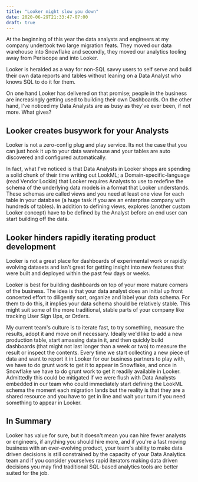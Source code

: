 ```yaml
---
title: "Looker might slow you down"
date: 2020-06-29T21:33:47-07:00
draft: true
---
```


At the beginning of this year the data analysts and engineers at my company undertook two large migration feats. They moved our data warehouse into Snowflake and secondly, they moved our analytics tooling away from Periscope and into Looker.

Looker is heralded as a way for non-SQL savvy users to self serve and build their own data reports and tables without leaning on a Data Analyst who knows SQL to do it for them.

On one hand Looker has delivered on that promise; people in the business are increasingly getting used to building their own Dashboards. On the other hand, I've noticed my Data Analysts are as busy as they've ever been, if not more. What gives?

## Looker creates busywork for your Analysts

Looker is not a zero-config plug and play service. Its not the case that you can just hook it up to your data warehouse and your tables are auto discovered and configured automatically.

In fact, what I've noticed is that Data Analysts in Looker shops are spending a solid chunk of their time writing out LookML; a Domain-specific-language (read Vendor Lockin) that Looker requires Analysts to use to redefine the schema of the underlying data models in a format that Looker understands. These schemas are called views and you need at least one view for each table in your database (a huge task if you are an enterprise company with hundreds of tables). In addition to defining views, explores (another custom Looker concept) have to be defined by the Analyst before an end user can start building off the data.

## Looker hinders rapidly iterating product development

Looker is not a great place for dashboards of experimental work or rapidly evolving datasets and isn't great for getting insight into new features that were built and deployed within the past few days or weeks.

Looker is best for building dashboards on top of your more mature corners of the business. The idea is that your data analyst does an initial up front concerted effort to diligently sort, organize and label your data schema. For them to do this, it implies your data schema should be relatively stable. This might suit some of the more traditional, stable parts of your company like tracking User Sign Ups, or Orders.

My current team's culture is to iterate fast, to try something, measure the results, adopt it and move on if necessary. Ideally we'd like to add a new production table, start amassing data in it, and then quickly build dashboards (that might not last longer than a week or two) to measure the result or inspect the contents. Every time we start collecting a new piece of data and want to report it in Looker for our business partners to play with, we have to do grunt work to get it to appear in Snowflake, and once in Snowflake we have to do grunt work to get it readily available in Looker. Admittedly this could be mitigated if we were flush with Data Analysts embedded in our team who could immediately start defining the LookML schema the moment each migration lands but the reality is that they are a shared resource and you have to get in line and wait your turn if you need something to appear in Looker.

## In Summary

Looker has value for sure, but it doesn't mean you can hire fewer analysts or engineers, if anything you should hire more, and if you're a fast moving business with an ever-evolving product, your team's ability to make data driven decisions is still constrained by the capacity of your Data Analytics team and if you consider yourselves rapid iterators making data driven decisions you may find traditional SQL-based analytics tools are better suited for the job.
